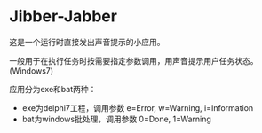Jibber-Jabber
=======

这是一个运行时直接发出声音提示的小应用。

一般用于在执行任务时按需要指定参数调用，用声音提示用户任务状态。(Windows7)

应用分为exe和bat两种：
- exe为delphi7工程，调用参数 e=Error, w=Warning, i=Information
- bat为windows批处理，调用参数 0=Done, 1=Warning
